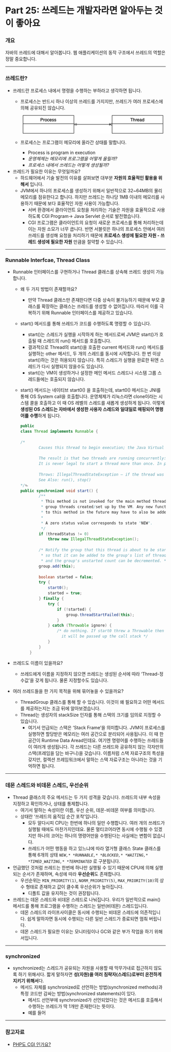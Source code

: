 # Part 25: 쓰레드는 개발자라면 알아두는 것이 좋아요

### 개요

자바의 쓰레드에 대해서 알아봅니다. 웹 애플리케이션의 동작 구조에서 쓰레드의 역할은 정말 중요합니다.

---

### 쓰레드란?

- 쓰레드란 프로세스 내에서 명령을 수행하는 부하라고 생각하면 됩니다.
    - 프로세스는 반드시 하나 이상의 쓰레드를 가지지만, 쓰레드가 여러 프로세스에 의해 공유되진 않습니다.
        
        <p align="center"><img src="img/process-thread.png"></p>
        
    - 프로세스는 프로그램이 메모리에 올라간 상태를 말합니다.
        - Process is program in execution
        - *운영체제는 메모리에 프로그램을 어떻게 올릴까?*
        - *프로세스 내에서 쓰레드는 어떻게 생성될까?*
- 쓰레드가 필요한 이유는 무엇일까요?
    - 하드웨어에서 기술 발전의 이유를 살펴보면 대부분 **자원의 효율적인 활용을 위해서** 입니다.
    - JVM에서 하나의 프로세스를 생성하기 위해서 일반적으로 32~64MB의 물리 메모리를 점유한다고 합니다. 하지만 쓰레드는 하나당 1MB 이내의 메모리를 사용하기 때문에 보다 효율적인 자원 사용이 가능합니다.
        - 서버 환경에서 클라이언트 요청을 처리하는 기술은 자원을 효율적으로 사용하도록 CGI Program→ Java Servlet 순서로 발전했습니다.
        - CGI 프로그램은 클라이언트의 요청이 새로운 프로세스를 통해 처리하는데 이는 자원 소모가 너무 큽니다. 반면 서블릿은 하나의 프로세스 안에서 여러 쓰레드를 생성해 요청을 처리하기 때문에 **프로세스 생성에 필요한 자원 - 쓰레드 생성에 필요한 자원** 만큼을 절약할 수 있습니다.

---

### Runnable Interfcae, Thread Class

- Runnable 인터페이스를 구현하거나 Thread 클래스를 상속해 쓰레드 생성이 가능합니다.
    - 왜 두 가지 방법이 존재할까요?
        - 만약 Thread 클래스만 존재한다면 다중 상속이 불가능하기 때문에 부모 클래스를 확장하는 클래스는 쓰레드를 생성할 수 없어집니다. 따라서 이를 극복하기 위해 Runnable 인터페이스를 제공하고 있습니다.
    - start() 메서드를 통해 쓰레드가 코드를 수행하도록 명령할 수 있습니다.
        - start()는 스레드가 실행을 시작하게 하는 메서드로써 JVM은 start()가 호출될 때 스레드의 run() 메서드를 호출합니다.
        - 결과적으로 Thread의 start()을 호출한 current 메서드와 run() 메서드를 실행하는 other 메서드, 두 개의 스레드를 동시에 시작합니다. 한 번 이상 start()하는 것은 허용되지 않습니다. 특히 스레드가 실행을 완료한 뒤엔 스레드가 다시 실행되지 않을수도 있습니다.
        - start()는 VM이 생성하거나 설정한 메인 메서드 스레드나 시스템 그룹 스레드들에는 호출되지 않습니다.
	- start() 메서드는 네이티브 start0() 을 호출하는데, start0() 메서드는 JNI를 통해 OS System call을 호출합니다. 운영체제가 리눅스라면 clone이라는 시스템 콜을 호출하고 이 때 OS 레벨의 스레드를 새롭게 생성하게 됩니다. 이렇게 **생성된 OS 스레드는 자바에서 생성한 사용자 스레드와 일대일로 매핑되어 명령어를 수행**하게 됩니다.
        
        ```java
        public
        class Thread implements Runnable {
        
        /*
        		Causes this thread to begin execution; the Java Virtual Machine calls the run method of this thread.
        
        		The result is that two threads are running concurrently: the current thread (which returns from the call to the start method) and the other thread (which executes its run method).
        		It is never legal to start a thread more than once. In particular, a thread may not be restarted once it has completed execution.
        		
        		Throws: IllegalThreadStateException – if the thread was already started.
        		See Also: run(), stop()
        */ㄴ
        public synchronized void start() {
                /**
                 * This method is not invoked for the main method thread or "system"
                 * group threads created/set up by the VM. Any new functionality added
                 * to this method in the future may have to also be added to the VM.
                 *
                 * A zero status value corresponds to state "NEW".
                 */
                if (threadStatus != 0)
                    throw new IllegalThreadStateException();
        
                /* Notify the group that this thread is about to be started
                 * so that it can be added to the group's list of threads
                 * and the group's unstarted count can be decremented. */
                group.add(this);
        
                boolean started = false;
                try {
                    start0();
                    started = true;
                } finally {
                    try {
                        if (!started) {
                            group.threadStartFailed(this);
                        }
                    } catch (Throwable ignore) {
                        /* do nothing. If start0 threw a Throwable then
                          it will be passed up the call stack */
                    }
                }
            }
        ```
        
- 쓰레드도 이름이 있을까요?
    - 쓰레드에게 이름을 지정하지 않으면 쓰레드는 생성된 순서에 따라 ‘Thread-정수값’을 갖게 됩니다. 물론 지정할수도 있습니다.
- 여러 쓰레드들을 한 가지 목적을 위해 묶어놓을 수 있을까요?
    - ThreadGroup 클래스를 통해 할 수 있습니다. 이것이 왜 필요하고 어떤 메서드를 제공하는지는 조금 뒤에 알아보겠습니다.
    - Thread는 생성자의 stackSize 인자를 통해 스택의 크기를 임의로 지정할 수 있습니다.
        - 여기서 언급되는 스택은 ‘Stack Frame’을 의미합니다. JVM이 프로세스를 실행하면 할당받은 메모리는 여러 공간으로 분리되어 사용됩니다. 이 때 한 공간이 Runtime Data Aread인데요. 여기엔 명령어를 수행하는 쓰레드들이 여러개 생성됩니다. 각 쓰레드는 다른 쓰레드와 공유하지 않는 각자만의 스택(프레임을 담는 바구니)을 갖습니다. 이름처럼 스택 자료구조의 특성을 갖지만, 컬렉션 프레임워크에서 말하는 스택 자료구조는 아니라는 것을 기억하면 됩니다.

---

### 데몬 스레드와 비데몬 스레드, 우선순위

- Thread 클래스의 주요 메서드는 두 가지 성격을 갖습니다. 쓰레드의 내부 속성을 지정하고 확인하거나, 상태를 통제합니다.
    - 여기서 말하는 속성이란 이름, 우선 순위, 데몬-비데몬 여부를 의미합니다.
    - 상태란 ‘쓰레드의 움직임 순간 포착’입니다.
        - 모두 알다시피 CPU는 한번에 하나의 일만 수행합니다. 여러 개의 쓰레드가 실행될 때에도 마찬가지인데요. 물론 멀티코어라면 동시에 수행될 수 있겠지만 하나의 코어는 하나의 명령어만을 수행된다는 사실에는 변함이 없습니다.
        - 쓰레드가 어떤 행동을 하고 있느냐에 따라 열거형 클래스 State 클래스를 통해 6개의 상태 *`NEW,* *RUNNABLE,* *BLOCKED,* *WAITING,* *TIMED_WAITING,* *TERMINATED`* 로 구분됩니다.
- 언급했던 것처럼 쓰레드는 한번에 하나만 실행될 수 있기 때문에 CPU에 의해 실행되는 순서가 존재하며, 속성에 따라 **우선순위**도 존재합니다.
    - 우선순위는 `MIN_PRIORITY(1)`, `NORM_PRIORITY(5)`, `MAX_PRIORITY(10)`의 상수 형태로 존재하고 값이 클수록 우선순위가 높아집니다.
        - 디폴트 값을 유지하는 것이 권장됩니다.
- 쓰레드는 데몬 스레드와 비데몬 스레드로 나눠집니다. 우리가 일반적으로 main() 메서드를 통해 프로그램을 수행하는 스레드는 일반(비데몬) 스레드입니다.
    - 데몬 스레드의 라이프사이클은 동시에 수행되는 비데몬 스레드에 의존적입니다. 쉽게 말하자면 동시에 수행되는 다른 일반 스레드가 종료되면 멈춰 버립니다.
    - 데몬 스레드가 필요한 이유는 모니터링이나 GC와 같은 부가 작업을 하기 위해서입니다.

---

### synchronized

- synchronized는 스레드가 공유되는 자원을 사용할 때 막무가내로 접근하지 않도록 하기 위해서다. 짧게 말하자면 **성(자원)을 여러 침략자(스레드)로부터 온전하게 지키기 위해서**다.
    - 메서드 자체를 synchronized로 선언하는 방법(synchronized methods)과 특정 코드만 감싸는 방법(synchronized statements)이 있다.
        - 메서드 선언부에 synchronized가 선언되었다는 것은 메서드를 호출해서 수행하는 쓰레드가 딱 1개만 존재한다는 뜻이다.
        - 예를 들어

---

### 참고자료

- [PHP도 CGI 인가요?](https://kldp.org/node/73386)
